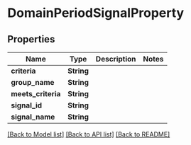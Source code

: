 # DomainPeriodSignalProperty

## Properties

Name | Type | Description | Notes
------------ | ------------- | ------------- | -------------
**criteria** | **String** |  |
**group_name** | **String** |  |
**meets_criteria** | **String** |  |
**signal_id** | **String** |  |
**signal_name** | **String** |  |

[[Back to Model list]](../README.md#documentation-for-models) [[Back to API list]](../README.md#documentation-for-api-endpoints) [[Back to README]](../README.md)
